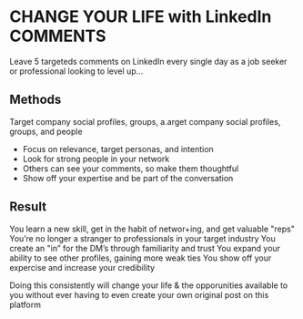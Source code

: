 # CHANGE YOUR LIFE with LinkedIn COMMENTS

Leave 5 targeteds comments on LinkedIn every single day as a job seeker or professional looking to level up...


## Methods
Target company social profiles, groups, a.arget company social profiles, groups, and people
- Focus on relevance, target personas, and intention
- Look for strong people in your network
- Others can see your comments, so make them thoughtful
- Show off your expertise and be part of the conversation

## Result

You learn a new skill, get in the habit of networ+ing, and get valuable "reps"
You’re no longer a stranger to professionals in your target industry
You create an "in” for the DM’s through familiarity and trust
You expand your ability to see other profiles, gaining more weak ties
You show off your expercise and increase your credibility

Doing this consistently will change your life & the opporunities available to you without ever having to even create your own original post on this platform
